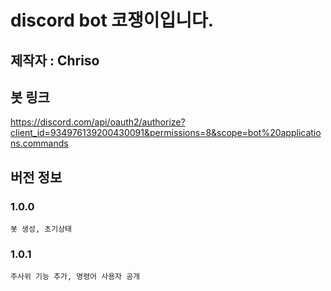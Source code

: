 # discord bot 코쟁이입니다.

## 제작자 : Chriso

## 봇 링크
https://discord.com/api/oauth2/authorize?client_id=934976139200430091&permissions=8&scope=bot%20applications.commands

## 버전 정보

### 1.0.0
    봇 생성, 초기상태

### 1.0.1
    주사위 기능 추가, 명령어 사용자 공개